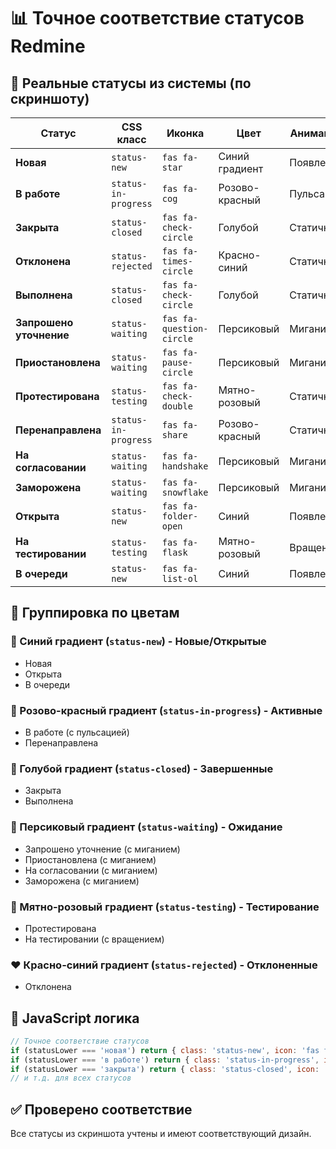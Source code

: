 # 📊 Точное соответствие статусов Redmine

## 🎯 Реальные статусы из системы (по скриншоту)

| Статус | CSS класс | Иконка | Цвет | Анимация |
|--------|-----------|--------|------|----------|
| **Новая** | `status-new` | `fas fa-star` | Синий градиент | Появление |
| **В работе** | `status-in-progress` | `fas fa-cog` | Розово-красный | Пульсация |
| **Закрыта** | `status-closed` | `fas fa-check-circle` | Голубой | Статичная |
| **Отклонена** | `status-rejected` | `fas fa-times-circle` | Красно-синий | Статичная |
| **Выполнена** | `status-closed` | `fas fa-check-circle` | Голубой | Статичная |
| **Запрошено уточнение** | `status-waiting` | `fas fa-question-circle` | Персиковый | Мигание |
| **Приостановлена** | `status-waiting` | `fas fa-pause-circle` | Персиковый | Мигание |
| **Протестирована** | `status-testing` | `fas fa-check-double` | Мятно-розовый | Статичная |
| **Перенаправлена** | `status-in-progress` | `fas fa-share` | Розово-красный | Статичная |
| **На согласовании** | `status-waiting` | `fas fa-handshake` | Персиковый | Мигание |
| **Заморожена** | `status-waiting` | `fas fa-snowflake` | Персиковый | Мигание |
| **Открыта** | `status-new` | `fas fa-folder-open` | Синий | Появление |
| **На тестировании** | `status-testing` | `fas fa-flask` | Мятно-розовый | Вращение |
| **В очереди** | `status-new` | `fas fa-list-ol` | Синий | Появление |

## 🎨 Группировка по цветам

### 🔵 Синий градиент (`status-new`) - Новые/Открытые
- Новая
- Открыта
- В очереди

### 🌈 Розово-красный градиент (`status-in-progress`) - Активные
- В работе (с пульсацией)
- Перенаправлена

### 💙 Голубой градиент (`status-closed`) - Завершенные
- Закрыта
- Выполнена

### 🍑 Персиковый градиент (`status-waiting`) - Ожидание
- Запрошено уточнение (с миганием)
- Приостановлена (с миганием)
- На согласовании (с миганием)
- Заморожена (с миганием)

### 🎨 Мятно-розовый градиент (`status-testing`) - Тестирование
- Протестирована
- На тестировании (с вращением)

### ❤️ Красно-синий градиент (`status-rejected`) - Отклоненные
- Отклонена

## 🔧 JavaScript логика

```javascript
// Точное соответствие статусов
if (statusLower === 'новая') return { class: 'status-new', icon: 'fas fa-star', ... };
if (statusLower === 'в работе') return { class: 'status-in-progress', icon: 'fas fa-cog', ... };
if (statusLower === 'закрыта') return { class: 'status-closed', icon: 'fas fa-check-circle', ... };
// и т.д. для всех статусов
```

## ✅ Проверено соответствие

Все статусы из скриншота учтены и имеют соответствующий дизайн.
